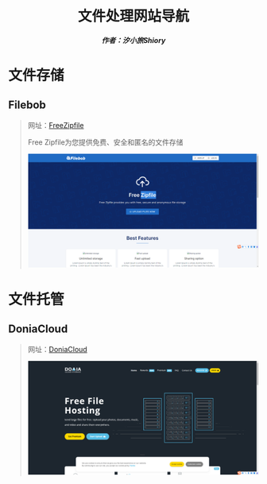 <center><h1>文件处理网站导航</h1></center>

<center><h5>作者：汐小旅Shiory</h5></center>



# 文件存储

## Filebob

> 网址：[FreeZipfile](https://zipfile.ama.pub/)
>
> Free Zipfile为您提供免费、安全和匿名的文件存储
>
> ![](img/微信截图_20230527015505.png)





# 文件托管

## DoniaCloud

> 网址：[DoniaCloud](https://doniacloud.com/)
>
> ![](img/微信截图_20230527021611.png)